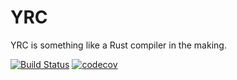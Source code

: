 # YRC
YRC is something like a Rust compiler in the making.

[![Build Status](https://travis-ci.org/0yoyoyo/yrc.svg?branch=proto)](https://travis-ci.org/0yoyoyo/yrc)
[![codecov](https://codecov.io/gh/0yoyoyo/yrc/branch/proto/graph/badge.svg)](https://codecov.io/gh/0yoyoyo/yrc)
